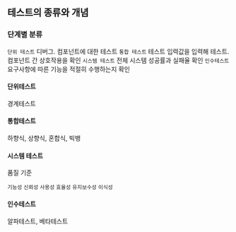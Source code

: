 ## 테스트의 종류와 개념

### 단계별 분류

`단위 테스트` 디버그. 컴포넌트에 대한 테스트
`통합 테스트` 테스트 입력값을 입력해 테스트. 컴포넌트 간 상호작용을 확인
`시스템 테스트` 전체 시스템 성공률과 실패율 확인
`인수테스트` 요구사항에 따른 기능을 적절히 수행하는지 확인

#### 단위테스트

경계테스트

#### 통합테스트

하향식, 상향식, 혼합식, 빅뱅

#### 시스템 테스트

품질 기준

`기능성` `신뢰성` `사용성` `효율성` `유지보수성` `이식성`

#### 인수테스트

알파테스트, 베타테스트
